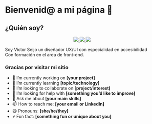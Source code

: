 # Bienvenid@ a mi página 👋
## ¿Quién soy?
<p align="center">
  <a href="https://www.linkedin.com/in/victorseijosan/">
    <img src="https://img.shields.io/badge/LinkedIn-0A66C2?style=for-the-badge&logo=linkedin&logoColor=white"/>
  </a>
<a href="mailto:victorseijosanchez@gmail.com">
    <img src="https://img.shields.io/badge/Email-D14836?style=for-the-badge&logo=gmail&logoColor=white"/>
  </a>
  <a href="https://github.com/victorseijosanchez-lab">
    <img src="https://img.shields.io/badge/GitHub-100000?style=for-the-badge&logo=github&logoColor=white"/>
  </a>
</p>

Soy Víctor Seijo un diseñador UX/UI con especialidad en accesibilidad <br>
Con formación en el area de front-end.

### Gracias por visitar mi sitio

- 🔭 I’m currently working on **[your project]**
- 🌱 I’m currently learning **[topic/technology]**
- 👯 I’m looking to collaborate on **[project/interest]**
- 🤔 I’m looking for help with **[something you’d like to improve]**
- 💬 Ask me about **[your main skills]**
- 📫 How to reach me: **[your email or LinkedIn]**
- 😄 Pronouns: **[she/he/they]**
- ⚡ Fun fact: **[something fun or unique about you]**
